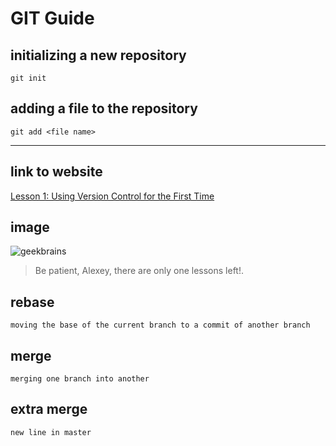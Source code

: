 # GIT Guide

## initializing a new repository

```
git init
```

## adding a file to the repository

```
git add <file name>
```
---
## link to website
[Lesson 1: Using Version Control for the First Time](https://gbcdn.mrgcdn.ru/uploads/record/200805/attachment/e77de445be0303148fd4d66c5a7466b8.mp4)

## image
![geekbrains](geekbrains.jpg)

> Be patient, Alexey, there are only one lessons left!.

## rebase
```
moving the base of the current branch to a commit of another branch
```

## merge 
```
merging one branch into another
```

## extra merge 
```
new line in master
```
